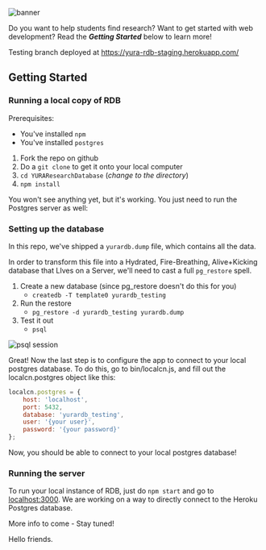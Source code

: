 ![banner](/assets/banner.jpg)


Do you want to help students find research? Want to get started with web development? Read the ***Getting Started*** below to learn more!

Testing branch deployed at https://yura-rdb-staging.herokuapp.com/

## Getting Started

### Running a local copy of RDB

Prerequisites:
- You've installed `npm`
- You've installed `postgres`

1) Fork the repo on github
2) Do a ` git clone ` to get it onto your local computer
3) `cd YURAResearchDatabase` (*change to the directory*)
4) `npm install`

You won't see anything yet, but it's working. You just need to run the Postgres server as well:

### Setting up the database
In this repo, we've shipped a `yurardb.dump` file, which contains all the data.

In order to transform this file into a Hydrated, Fire-Breathing, Alive+Kicking database that LIves on a Server, we'll need to cast a full `pg_restore` spell.

1) Create a new database (since pg_restore doesn't do this for you)
    -  `createdb -T template0 yurardb_testing`
2) Run the restore
    - `pg_restore -d yurardb_testing yurardb.dump`
3) Test it out
    - `psql`

![psql session](/assets/psql_session1.jpg)

Great! Now the last step is to configure the app to connect to your local postgres database. To do this, go to bin/localcn.js, and fill out the localcn.postgres object like this: 

```javascript
localcn.postgres = {
    host: 'localhost',
    port: 5432,
    database: 'yurardb_testing',
    user: '{your user}',
    password: '{your password}'
};
```
Now, you should be able to connect to your local postgres database!

### Running the server

To run your local instance of RDB, just do `npm start` and go to [localhost:3000](localhost:3000). We are working on a way to directly connect to the Heroku Postgres database.

More info to come - Stay tuned!

Hello friends.
